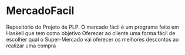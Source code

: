 # MercadoFacil
Repositório do Projeto de PLP. O mercado fácil é um programa feito em Haskell que tem como objetivo Oferecer ao cliente uma forma fácil de escolher qual o Super-Mercado vai oferecer os melhores descontos ao realizar uma compra
